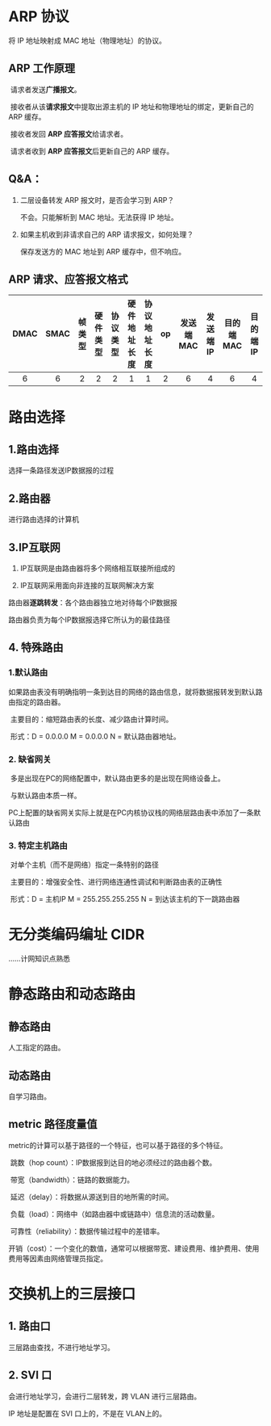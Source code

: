 # ARP 协议

将 IP 地址映射成 MAC 地址（物理地址）的协议。



## ARP 工作原理

​	请求者发送**广播报文**。

​	接收者从该**请求报文**中提取出源主机的 IP 地址和物理地址的绑定，更新自己的 ARP 缓存。

​	接收者发回 **ARP 应答报文**给请求者。

​	请求者收到 **ARP 应答报文**后更新自己的 ARP 缓存。



## Q&A：

1. 二层设备转发 ARP 报文时，是否会学习到 ARP？

   不会。只能解析到 MAC 地址。无法获得 IP 地址。

2. 如果主机收到非请求自己的 ARP 请求报文，如何处理？

   保存发送方的 MAC 地址到 ARP 缓存中，但不响应。



## ARP 请求、应答报文格式

| DMAC | SMAC | 帧类型 | 硬件类型 | 协议类型 | 硬件地址长度 | 协议地址长度 |  op  | 发送端MAC | 发送端IP | 目的端MAC | 目的端IP |
| :--: | :--: | :----: | :------: | :------: | :----------: | :----------: | :--: | :-------: | :------: | :-------: | :------: |
|  6   |  6   |   2    |    2     |    2     |      1       |      1       |  2   |     6     |    4     |     6     |    4     |



# 路由选择



## 1.路由选择

选择一条路径发送IP数据报的过程



## 2.路由器

进行路由选择的计算机



## 3.IP互联网

1. IP互联网是由路由器将多个网络相互联接所组成的

2. IP互联网采用面向非连接的互联网解决方案

路由器**逐跳转发**：各个路由器独立地对待每个IP数据报

路由器负责为每个IP数据报选择它所认为的最佳路径





## 4. 特殊路由

### 1.默认路由

​	如果路由表没有明确指明一条到达目的网络的路由信息，就将数据报转发到默认路由指定的路由器。

​	主要目的：缩短路由表的长度、减少路由计算时间。

​	形式：D = 0.0.0.0 M = 0.0.0.0  N = 默认路由器地址。

### 2. 缺省网关

​     多是出现在PC的网络配置中，默认路由更多的是出现在网络设备上。

​     与默认路由本质一样。

​    PC上配置的缺省网关实际上就是在PC内核协议栈的网络层路由表中添加了一条默认路由

### 3. 特定主机路由

​	对单个主机（而不是网络）指定一条特别的路径

​	主要目的：增强安全性、进行网络连通性调试和判断路由表的正确性

​	形式：D = 主机IP M = 255.255.255.255 N = 到达该主机的下一跳路由器



# 无分类编码编址 CIDR

……计网知识点熟悉



# 静态路由和动态路由

## 静态路由

人工指定的路由。

## 动态路由

自学习路由。



## metric 路径度量值

metric的计算可以基于路径的一个特征，也可以基于路径的多个特征。

​	跳数（hop count）：IP数据报到达目的地必须经过的路由器个数。

​	带宽（bandwidth）：链路的数据能力。

​	延迟（delay）：将数据从源送到目的地所需的时间。

​	负载（load）：网络中（如路由器中或链路中）信息流的活动数量。

​	可靠性（reliability）：数据传输过程中的差错率。

​	开销（cost）：一个变化的数值，通常可以根据带宽、建设费用、维护费用、使用费用等因素由网络管理员指定。





# 交换机上的三层接口

## 1. 路由口

三层路由查找，不进行地址学习。

## 2. SVI 口

会进行地址学习，会进行二层转发，跨 VLAN 进行三层路由。

IP 地址是配置在 SVI 口上的，不是在 VLAN上的。